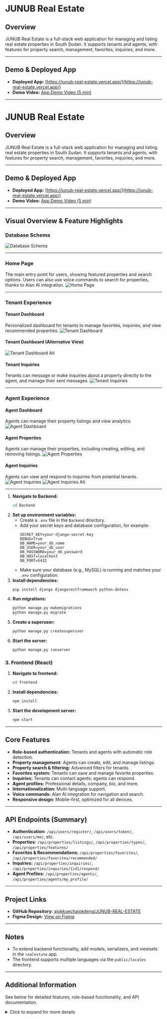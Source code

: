 # JUNUB Real Estate

## Overview

JUNUB Real Estate is a full-stack web application for managing and listing real estate properties in South Sudan. It supports tenants and agents, with features for property search, management, favorites, inquiries, and more.

---

## Demo & Deployed App

- **Deployed App:** [https://junub-real-estate.vercel.app/](https://junub-real-estate.vercel.app/)
- **Demo Video:** [App Demo Video (5 min)](https://docs.google.com/document/d/1GytT4VisoHvPAKEbAa4km7dwsET_FpvYbNLX1PYsPGM/edit?tab=t.0)



---


# JUNUB Real Estate

## Overview

JUNUB Real Estate is a full-stack web application for managing and listing real estate properties in South Sudan. It supports tenants and agents, with features for property search, management, favorites, inquiries, and more.

---

## Demo & Deployed App

- **Deployed App:** [https://junub-real-estate.vercel.app/](https://junub-real-estate.vercel.app/)
- **Demo Video:** [App Demo Video (5 min)](https://docs.google.com/document/d/1GytT4VisoHvPAKEbAa4km7dwsET_FpvYbNLX1PYsPGM/edit?tab=t.0)

---

## Visual Overview & Feature Highlights

### Database Schema
![Database Schema](frontend/public/Images/Databases%20Schema.png)

---


### Home Page
The main entry point for users, showing featured properties and search options. Users can also use voice commands to search for properties, thanks to Alan AI integration.
![Home Page](frontend/public/Images/Home%20page.png)

---

### Tenant Experience

#### Tenant Dashboard
Personalized dashboard for tenants to manage favorites, inquiries, and view recommended properties.
![Tenant Dashboard](frontend/public/Images/tenant%20dashboard.png)

#### Tenant Dashboard (Alternative View)
![Tenant Dashboard Alt](frontend/public/Images/Tenant.%20dashboard.png)


#### Tenant Inquiries
Tenants can message or make inquiries about a property directly to the agent, and manage their sent messages.
![Tenant Inquiries](frontend/public/Images/inquire%20or%20message%20agent.png)

---

### Agent Experience

#### Agent Dashboard
Agents can manage their property listings and view analytics.
![Agent Dashboard](frontend/public/Images/Agent%20dashboard.png)


#### Agent Properties
Agents can manage their properties, including creating, editing, and removing listings.
![Agent Properties](frontend/public/Images/Agnet%20properties.png)

#### Agent Inquiries
Agents can view and respond to inquiries from potential tenants.
![Agent Inquiries](frontend/public/Images/Agent%20inquiries.png)
![Agent Inquiries Alt](frontend/public/Images/Agent%20inquires.png)

---
1. **Navigate to Backend:**
   ```bash
   cd Backend
   ```
2. **Set up environment variables:**
   - Create a `.env` file in the `Backend` directory.
   - Add your secret keys and database configuration, for example:
     ```
     SECRET_KEY=your-django-secret-key
     DEBUG=True
     DB_NAME=your_db_name
     DB_USER=your_db_user
     DB_PASSWORD=your_db_password
     DB_HOST=localhost
     DB_PORT=5432
     ```
   - Make sure your database (e.g., MySQL) is running and matches your `.env` configuration.
3. **Install dependencies:**
   ```bash
   pip install django djangorestframework python-dotenv
   ```
4. **Run migrations:**
   ```bash
   python manage.py makemigrations
   python manage.py migrate
   ```
5. **Create a superuser:**
   ```bash
   python manage.py createsuperuser
   ```
6. **Start the server:**
   ```bash
   python manage.py runserver
   ```

### 3. Frontend (React)

1. **Navigate to frontend:**
   ```bash
   cd frontend
   ```

2. **Install dependencies:**
   ```bash
   npm install
   ```
3. **Start the development server:**
   ```bash
   npm start
   ```

---

## Core Features

- **Role-based authentication:** Tenants and agents with automatic role detection.
- **Property management:** Agents can create, edit, and manage listings.
- **Property search & filtering:** Advanced filters for tenants.
- **Favorites system:** Tenants can save and manage favorite properties.
- **Inquiries:** Tenants can contact agents; agents can respond.
- **Agent profiles:** Professional details, company, bio, and more.
- **Internationalization:** Multi-language support.
- **Voice commands:** Alan AI integration for navigation and search.
- **Responsive design:** Mobile-first, optimized for all devices.

---

## API Endpoints (Summary)

- **Authentication:** `/api/users/register/`, `/api/users/token/`, `/api/users/me/`, etc.
- **Properties:** `/api/properties/listings/`, `/api/properties/types/`, `/api/properties/features/`
- **Favorites & Recommendations:** `/api/properties/favorites/`, `/api/properties/favorites/recommended/`
- **Inquiries:** `/api/properties/inquiries/`, `/api/properties/inquiries/{id}/respond/`
- **Agent Profiles:** `/api/properties/agents/`, `/api/properties/agents/my_profile/`

---

## Project Links

- **GitHub Repository:** [ajokkuechajokdeng/JUNUB-REAL-ESTATE](https://github.com/ajokkuechajokdeng/JUNUB-REAL-ESTATE.git)
- **Figma Design:** [View on Figma](https://www.figma.com/design/Vx4Vy7ZaK3JQ63eSZtiaFt/JUNUB-REAL-ESTATE..?node-id=0-1&t=xZecZrEgNEpufP3B-1)

---

## Notes

- To extend backend functionality, add models, serializers, and viewsets in the `realestate` app.
- The frontend supports multiple languages via the `public/locales` directory.

---

## Additional Information

See below for detailed features, role-based functionality, and API documentation.

<details>
<summary>Click to expand for more details</summary>

### User Registration and Login

- Register via `/api/users/register/` with role selection (`tenant` or `agent`).
- Login via `/api/users/token/` (automatic role detection).
- Example registration and login requests are provided in the full documentation.

### Role-Based Functionality

#### Tenant Features

- Property search, filtering, favorites, inquiries, dashboard, recommendations.

#### Agent Features

- Agent profile, property management, inquiry management, image management.

#### Professional Features

- Enhanced role-based access control, admin interface, error handling, logging, API documentation, advanced filtering.